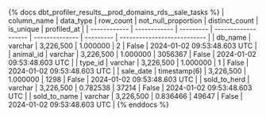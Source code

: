 {% docs dbt_profiler_results__prod_domains_rds__sale_tasks  %}
| column_name  | data_type    | row_count | not_null_proportion | distinct_count | is_unique | profiled_at                 |
| ------------ | ------------ | --------- | ------------------- | -------------- | --------- | --------------------------- |
| db_name      | varchar      | 3,226,500 |            1.000000 |              2 |     False | 2024-01-02 09:53:48.603 UTC |
| animal_id    | varchar      | 3,226,500 |            1.000000 |        3056367 |     False | 2024-01-02 09:53:48.603 UTC |
| type_id      | varchar      | 3,226,500 |            1.000000 |              1 |     False | 2024-01-02 09:53:48.603 UTC |
| sale_date    | timestamp(6) | 3,226,500 |            1.000000 |           1298 |     False | 2024-01-02 09:53:48.603 UTC |
| sold_to_herd | varchar      | 3,226,500 |            0.782538 |          37214 |     False | 2024-01-02 09:53:48.603 UTC |
| sold_to_name | varchar      | 3,226,500 |            0.836466 |          49647 |     False | 2024-01-02 09:53:48.603 UTC |
{% enddocs %}
